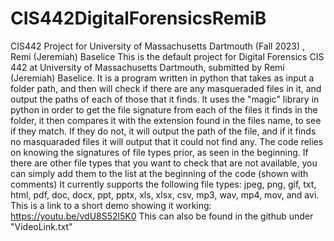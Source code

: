 # CIS442DigitalForensicsRemiB
CIS442 Project for University of Massachusetts Dartmouth (Fall 2023) , Remi (Jeremiah) Baselice
This is the default project for Digital Forensics CIS 442 at University of Massachusetts Dartmouth, submitted by Remi (Jeremiah) Baselice.
It is a program written in python that takes as input a folder path, and then will check if there are any masqueraded files in it, and output the paths of each of those that it finds. It uses the "magic" library in python in order to get the file signature from each of the files it finds in the folder, it then compares it with the extension found in the files name, to see if they match. If they do not, it will output the path of the file, and if it finds no masquaraded files it will output that it could not find any. The code relies on knowing the signatures of file types prior, as seen in the beginning. If there are other file types that you want to check that are not available, you can simply add them to the list at the beginning of the code (shown with comments) It currently supports the following file types: jpeg, png, gif, txt, html, pdf, doc, docx, ppt, pptx, xls, xlsx, csv, mp3, wav, mp4, mov, and avi. 
This is a link to a short demo showing it working: https://youtu.be/vdU8S52l5K0    This can also be found in the github under "VideoLink.txt"
